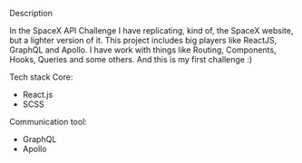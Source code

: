 Description


In the SpaceX API Challenge I have replicating, kind of, the SpaceX website, but a lighter version of it. This project includes big players like ReactJS, GraphQL and Apollo. I have work with things like Routing, Components, Hooks, Queries and some others. And this is my  first challenge :)

Tech stack
Core:
- React.js
- SCSS

Communication tool:
- GraphQL
- Apollo
